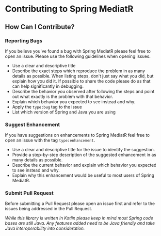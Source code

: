# Contributing to Spring MediatR

## How Can I Contribute?

### Reporting Bugs

If you believe you've found a bug with Spring MediatR please feel free to open an issue. Please
use the following guidelines when opening issues.

* Use a clear and descriptive title
* Describe the exact steps which reproduce the problem in as many details as possible. When listing steps, 
don't just say what you did, but explain how you did it. If possible to share the code please do as
that can help significantly in debugging.
* Describe the behavior you observed after following the steps and point out what exactly is the problem with that behavior.
* Explain which behavior you expected to see instead and why.
* Apply the `type:bug` tag to the issue
* List which version of Spring and Java you are using

### Suggest Enhancement

If you have suggestions on enhancements to Spring MediatR feel free to open an issue with the tag
`type:enhancement`. 

* Use a clear and descriptive title for the issue to identify the suggestion.
* Provide a step-by-step description of the suggested enhancement in as many details as possible.
* Describe the current behavior and explain which behavior you expected to see instead and why.
* Explain why this enhancement would be useful to most users of Spring MediatR.

### Submit Pull Request

Before submitting a Pull Request please open an issue first and refer to the issues being addressed
in the Pull Request.

*While this library is written in Kotlin please keep in mind most Spring code bases are still Java.
 Any features added need to be Java friendly and take Java interoperability into consideration.*  